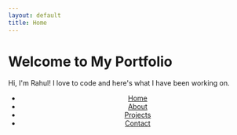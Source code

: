 ```yaml
---
layout: default
title: Home
---
```


# Welcome to My Portfolio

Hi, I'm Rahul! I love to code and here's what I have been working on.

<header>
  <nav class="navbar">
    <ul>
      <li><a href="/">Home</a></li>
      <li><a href="/about">About</a></li>
      <li><a href="/projects">Projects</a></li>
      <li><a href="/contact">Contact</a></li>
    </ul>
  </nav>
</header>
